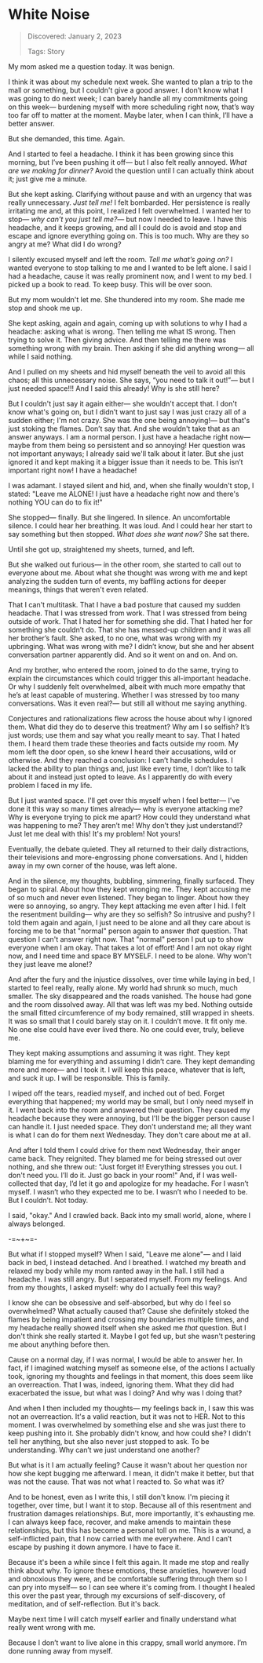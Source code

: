 # White Noise
> Discovered: January 2, 2023
>
> Tags: Story

My mom asked me a question today. It was benign.

I think it was about my schedule next week. She wanted to plan a trip to the mall or something, but I couldn't give a good answer. I don’t know what I was going to do next week; I can barely handle all my commitments going on this week— burdening myself with more scheduling right now, that’s way too far off to matter at the moment. Maybe later, when I can think, I’ll have a better answer.

But she demanded, this time. Again.

And I started to feel a headache. I think it has been growing since this morning, but I’ve been pushing it off— but I also felt really annoyed. *What are we making for dinner?* Avoid the question until I can actually think about it; just give me a minute.

But she kept asking. Clarifying without pause and with an urgency that was really unnecessary. *Just tell me!* I felt bombarded. Her persistence is really irritating me and, at this point, I realized I felt overwhelmed. I wanted her to stop— *why can’t you just tell me?*— but now I needed to leave. I have this headache, and it keeps growing, and all I could do is avoid and stop and escape and ignore everything going on. This is too much. Why are they so angry at me? What did I do wrong?

I silently excused myself and left the room. *Tell me what’s going on?* I wanted everyone to stop talking to me and I wanted to be left alone. I said I had a headache, cause it was really prominent now, and I went to my bed. I picked up a book to read. To keep busy. This will be over soon.

But my mom wouldn't let me. She thundered into my room. She made me stop and shook me up.

She kept asking, again and again, coming up with solutions to why I had a headache: asking what is wrong. Then telling me what IS wrong. Then trying to solve it. Then giving advice. And then telling me there was something wrong with my brain. Then asking if she did anything wrong— all while I said nothing.

And I pulled on my sheets and hid myself beneath the veil to avoid all this chaos; all this unnecessary noise. She says, “you need to talk it out!”— but I just needed space!!! And I said this already! Why is she still here?

But I couldn't just say it again either— she wouldn't accept that. I don't know what's going on, but I didn’t want to just say I was just crazy all of a sudden either; I'm not crazy. She was the one being annoying!— but that's just stoking the flames. Don’t say that. And she wouldn't take that as an answer anyways. I am a normal person. I just have a headache right now— maybe from them being so persistent and so annoying! Her question was not important anyways; I already said we'll talk about it later. But she just ignored it and kept making it a bigger issue than it needs to be. This isn’t important right now! I have a headache!

I was adamant. I stayed silent and hid, and, when she finally wouldn't stop, I stated: "Leave me ALONE! I just have a headache right now and there's nothing YOU can do to fix it!"

She stopped— finally. But she lingered. In silence. An uncomfortable silence. I could hear her breathing. It was loud. And I could hear her start to say something but then stopped. *What does she want now?* She sat there.

Until she got up, straightened my sheets, turned, and left.

But she walked out furious— in the other room, she started to call out to everyone about me. About what she thought was wrong with me and kept analyzing the sudden turn of events, my baffling actions for deeper meanings, things that weren't even related.

That I can't multitask. That I have a bad posture that caused my sudden headache. That I was stressed from work. That I was stressed from being outside of work. That I hated her for something she did. That I hated her for something she couldn’t do. That she has messed-up children and it was all her brother’s fault. She asked, to no one, what was wrong with my upbringing. What was wrong with me? I didn’t know, but she and her absent conversation partner apparently did. And so it went on and on. And on.

And my brother, who entered the room, joined to do the same, trying to explain the circumstances which could trigger this all-important headache. Or why I suddenly felt overwhelmed, albeit with much more empathy that he’s at least capable of mustering. Whether I was stressed by too many conversations. Was it even real?— but still all without me saying anything.

Conjectures and rationalizations flew across the house about why I ignored them. What did they do to deserve this treatment? Why am I so selfish? It’s just words; use them and say what you really meant to say. That I hated them. I heard them trade these theories and facts outside my room. My mom left the door open, so she knew I heard their accusations, wild or otherwise. And they reached a conclusion: I can’t handle schedules. I lacked the ability to plan things and, just like every time, I don’t like to talk about it and instead just opted to leave. As I apparently do with every problem I faced in my life.

But I just wanted space. I'll get over this myself when I feel better— I've done it this way so many times already— why is everyone attacking me? Why is everyone trying to pick me apart? How could they understand what was happening to me? They aren’t me! Why don’t they just understand!? Just let me deal with this! It's my problem! Not yours!

Eventually, the debate quieted. They all returned to their daily distractions, their televisions and more-engrossing phone conversations. And I, hidden away in my own corner of the house, was left alone.

And in the silence, my thoughts, bubbling, simmering, finally surfaced. They began to spiral. About how they kept wronging me. They kept accusing me of so much and never even listened. They began to linger. About how they were so annoying, so angry. They kept attacking me even after I hid. I felt the resentment building— why are they so selfish? So intrusive and pushy? I told them again and again, I just need to be alone and all they care about is forcing me to be that "normal" person again to answer *that* question. That question I can't answer right now. That "normal" person I put up to show everyone when I am okay. That takes a lot of effort! And I am not okay right now, and I need time and space BY MYSELF. I need to be alone. Why won't they just leave me alone!?

And after the fury and the injustice dissolves, over time while laying in bed, I started to feel really, really alone. My world had shrunk so much, much smaller. The sky disappeared and the roads vanished. The house had gone and the room dissolved away. All that was left was my bed. Nothing outside the small fitted circumference of my body remained, still wrapped in sheets. It was so small that I could barely stay on it. I couldn’t move. It fit only me. No one else could have ever lived there. No one could ever, truly, believe me.

They kept making assumptions and assuming it was right. They kept blaming me for everything and assuming I didn’t care. They kept demanding more and more— and I took it. I will keep this peace, whatever that is left, and suck it up. I will be responsible. This is family.

I wiped off the tears, readied myself, and inched out of bed. Forget everything that happened; my world may be small, but I only need myself in it. I went back into the room and answered their question. They caused my headache because they were annoying, but I'll be the bigger person cause I can handle it. I just needed space. They don't understand me; all they want is what I can do for them next Wednesday. They don't care about me at all.

And after I told them I could drive for them next Wednesday, their anger came back. They reignited. They blamed me for being stressed out over nothing, and she threw out: "Just forget it! Everything stresses you out. I don't need you. I’ll do it. Just go back in your room!" And, if I was well-collected that day, I’d let it go and apologize for my headache. For I wasn’t myself. I wasn’t who they expected me to be. I wasn’t who I needed to be. But I couldn’t. Not today.

I said, "okay." And I crawled back. Back into my small world, alone, where I always belonged.

-=~+~=-

But what if I stopped myself? When I said, "Leave me alone"— and I laid back in bed, I instead detached. And I breathed. I watched my breath and relaxed my body while my mom ranted away in the hall. I still had a headache. I was still angry. But I separated myself. From my feelings. And from my thoughts, I asked myself: why do I actually feel this way?

I know she can be obsessive and self-absorbed, but why do I feel so overwhelmed? What actually caused that? Cause she definitely stoked the flames by being impatient and crossing my boundaries multiple times, and my headache really showed itself when she asked me *that* question. But I don't think she really started it. Maybe I got fed up, but she wasn't pestering me about anything before then.

Cause on a normal day, if I was normal, I would be able to answer her. In fact, if I imagined watching myself as someone else, of the actions I actually took, ignoring my thoughts and feelings in that moment, this does seem like an overreaction. That I was, indeed, ignoring them. What they did had exacerbated the issue, but what was I doing? And why was I doing that?

And when I then included my thoughts— my feelings back in, I saw this was not an overreaction. It's a valid reaction, but it was not to HER. Not to this moment. I was overwhelmed by something else and she was just there to keep pushing into it. She probably didn't know, and how could she? I didn't tell her anything, but she also never just stopped to ask. To be understanding. Why can’t we just understand one another?

But what is it I am actually feeling? Cause it wasn't about her question nor how she kept bugging me afterward. I mean, it didn't make it better, but that was not the cause. That was not what I reacted to. So what was it?

And to be honest, even as I write this, I still don't know. I'm piecing it together, over time, but I want it to stop. Because all of this resentment and frustration damages relationships. But, more importantly, it's exhausting me. I can always keep face, recover, and make amends to maintain these relationships, but this has become a personal toll on me. This is a wound, a self-inflicted pain, that I now carried with me everywhere. And I can’t escape by pushing it down anymore. I have to face it.

Because it's been a while since I felt this again. It made me stop and really think about why. To ignore these emotions, these anxieties, however loud and obnoxious they were, and be comfortable suffering through them so I can pry into myself— so I can see where it's coming from. I thought I healed this over the past year, through my excursions of self-discovery, of meditation, and of self-reflection. But it's back.

Maybe next time I will catch myself earlier and finally understand what really went wrong with me.

Because I don’t want to live alone in this crappy, small world anymore. I’m done running away from myself.
